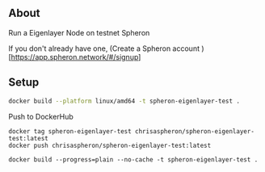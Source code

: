 ## About

Run a Eigenlayer Node on testnet Spheron

If you don't already have one, (Create a Spheron account )[https://app.spheron.network/#/signup]

## Setup

```bash
docker build --platform linux/amd64 -t spheron-eigenlayer-test .
```

Push to DockerHub
```
docker tag spheron-eigenlayer-test chrisaspheron/spheron-eigenlayer-test:latest
docker push chrisaspheron/spheron-eigenlayer-test:latest
```


```
docker build --progress=plain --no-cache -t spheron-eigenlayer-test .
```